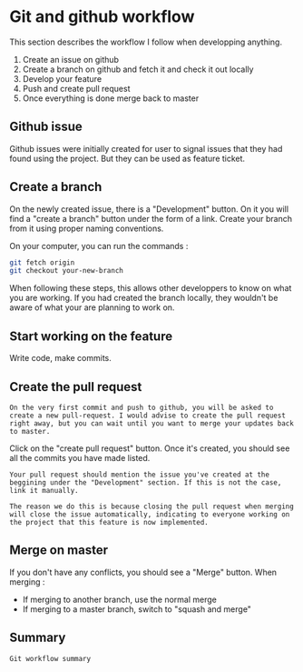# Git and github workflow

This section describes the workflow I follow when developping anything.

1. Create an issue on github
2. Create a branch on github and fetch it and check it out locally
3. Develop your feature
4. Push and create pull request
5. Once everything is done merge back to master

## Github issue

Github issues were initially created for user to signal issues that they had found using the project. But they can be used as feature ticket.

## Create a branch

On the newly created issue, there is a "Development" button. On it you will find a "create a branch" button under the form of a link. Create your branch from it using proper naming conventions.

On your computer, you can run the commands :

```bash
git fetch origin
git checkout your-new-branch
```

When following these steps, this allows other developpers to know on what you are working. If you had created the branch locally, they wouldn't be aware of what your are planning to work on.

## Start working on the feature

Write code, make commits.

## Create the pull request

```{note}
On the very first commit and push to github, you will be asked to create a new pull-request. I would advise to create the pull request right away, but you can wait until you want to merge your updates back to master.
```

Click on the "create pull request" button. Once it's created, you should see all the commits you have made listed.

```{admonition} Tips !
Your pull request should mention the issue you've created at the beggining under the "Development" section. If this is not the case, link it manually.

The reason we do this is because closing the pull request when merging will close the issue automatically, indicating to everyone working on the project that this feature is now implemented.
```

## Merge on master

If you don't have any conflicts, you should see a "Merge" button. When merging :
- If merging to another branch, use the normal merge
- If merging to a master branch, switch to "squash and merge"

##  Summary

```{figure} ../../../assets/git.drawio.png
Git workflow summary
```
